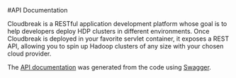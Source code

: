 #API Documentation

 Cloudbreak is a RESTful application development platform whose goal is to help developers deploy HDP clusters in different environments. Once Cloudbreak is deployed in your favorite servlet container, it exposes a REST API, allowing you to spin up Hadoop clusters of any size with your chosen cloud provider.

The [API documentation](https://app.swaggerhub.com/api/Cloudbreak/Cloudbreak/1.16.1) was generated from the code using [Swagger](http://swagger.io/).
